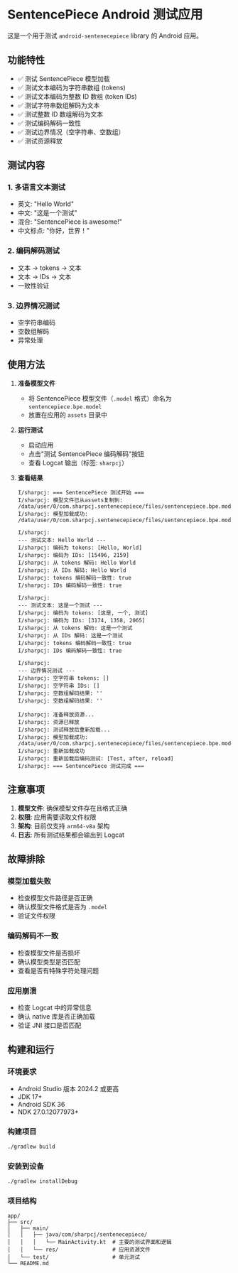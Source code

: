 # SentencePiece Android 测试应用

这是一个用于测试 `android-sentenecepiece` library 的 Android 应用。

## 功能特性

- ✅ 测试 SentencePiece 模型加载
- ✅ 测试文本编码为字符串数组 (tokens)
- ✅ 测试文本编码为整数 ID 数组 (token IDs)
- ✅ 测试字符串数组解码为文本
- ✅ 测试整数 ID 数组解码为文本
- ✅ 测试编码解码一致性
- ✅ 测试边界情况（空字符串、空数组）
- ✅ 测试资源释放

## 测试内容

### 1. 多语言文本测试
- 英文: "Hello World"
- 中文: "这是一个测试"
- 混合: "SentencePiece is awesome!"
- 中文标点: "你好，世界！"

### 2. 编码解码测试
- 文本 → tokens → 文本
- 文本 → IDs → 文本
- 一致性验证

### 3. 边界情况测试
- 空字符串编码
- 空数组解码
- 异常处理

## 使用方法

1. **准备模型文件**
   - 将 SentencePiece 模型文件（`.model` 格式）命名为 `sentencepiece.bpe.model`
   - 放置在应用的 `assets` 目录中

2. **运行测试**
   - 启动应用
   - 点击"测试 SentencePiece 编码解码"按钮
   - 查看 Logcat 输出（标签: `sharpcj`）

3. **查看结果**
   ```
   I/sharpcj: === SentencePiece 测试开始 ===
   I/sharpcj: 模型文件已从assets复制到: /data/user/0/com.sharpcj.sentenecepiece/files/sentencepiece.bpe.model
   I/sharpcj: 模型加载成功: /data/user/0/com.sharpcj.sentenecepiece/files/sentencepiece.bpe.model

   I/sharpcj: 
   --- 测试文本: Hello World ---
   I/sharpcj: 编码为 tokens: [Hello, World]
   I/sharpcj: 编码为 IDs: [15496, 2159]
   I/sharpcj: 从 tokens 解码: Hello World
   I/sharpcj: 从 IDs 解码: Hello World
   I/sharpcj: tokens 编码解码一致性: true
   I/sharpcj: IDs 编码解码一致性: true

   I/sharpcj: 
   --- 测试文本: 这是一个测试 ---
   I/sharpcj: 编码为 tokens: [这是, 一个, 测试]
   I/sharpcj: 编码为 IDs: [3174, 1358, 2065]
   I/sharpcj: 从 tokens 解码: 这是一个测试
   I/sharpcj: 从 IDs 解码: 这是一个测试
   I/sharpcj: tokens 编码解码一致性: true
   I/sharpcj: IDs 编码解码一致性: true

   I/sharpcj: 
   --- 边界情况测试 ---
   I/sharpcj: 空字符串 tokens: []
   I/sharpcj: 空字符串 IDs: []
   I/sharpcj: 空数组解码结果: ''
   I/sharpcj: 空数组解码结果: ''

   I/sharpcj: 准备释放资源...
   I/sharpcj: 资源已释放
   I/sharpcj: 测试释放后重新加载...
   I/sharpcj: 模型加载成功: /data/user/0/com.sharpcj.sentenecepiece/files/sentencepiece.bpe.model
   I/sharpcj: 重新加载成功
   I/sharpcj: 重新加载后编码测试: [Test, after, reload]
   I/sharpcj: === SentencePiece 测试完成 ===
   ```

## 注意事项

1. **模型文件**: 确保模型文件存在且格式正确
2. **权限**: 应用需要读取文件权限
3. **架构**: 目前仅支持 `arm64-v8a` 架构
4. **日志**: 所有测试结果都会输出到 Logcat

## 故障排除

### 模型加载失败
- 检查模型文件路径是否正确
- 确认模型文件格式是否为 `.model`
- 验证文件权限

### 编码解码不一致
- 检查模型文件是否损坏
- 确认模型类型是否匹配
- 查看是否有特殊字符处理问题

### 应用崩溃
- 检查 Logcat 中的异常信息
- 确认 native 库是否正确加载
- 验证 JNI 接口是否匹配

## 构建和运行

### 环境要求
- Android Studio 版本 2024.2 或更高
- JDK 17+
- Android SDK 36
- NDK 27.0.12077973+

### 构建项目
```bash
./gradlew build
```

### 安装到设备
```bash
./gradlew installDebug
```

### 项目结构
```
app/
├── src/
│   ├── main/
│   │   ├── java/com/sharpcj/sentenecepiece/
│   │   │   └── MainActivity.kt  # 主要的测试界面和逻辑
│   │   └── res/                 # 应用资源文件
│   └── test/                    # 单元测试
└── README.md
```
